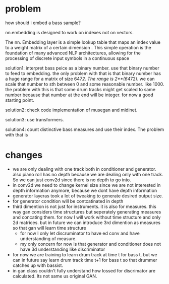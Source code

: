 # problem

how should i embed a bass sample?

nn.embedding is designed to work on indexes not on vectors.

The nn. Embedding layer is a simple lookup table that maps an index value to a weight matrix of a certain dimension . This simple operation is the foundation of many advanced NLP architectures, allowing for the processing of discrete input symbols in a continuous space

solution1: interpret bass peice as a binary number. use that binary number to feed to embedding. the only problem with that is that binary number has a huge range for a matrix of size 64*72. The range is 2**(64*72). we can scale that number to sth between 0 and some reasonable number. like 1000. the problem with this is that some drum tracks might get scaled to same number because that number at the end will be integer. for now a good starting point.

solution2: check code implementation of musegan and midinet.

solution3: use transformers.

solution4: count distinctive bass measures and use their index. The problem with that is 
# changes
- we are only dealing with one track both in conditioner and generator. also piano roll has no depth because we are dealing only with one track. So we can just conv2d since there is no depth to go into.
- in conv2d we need to change kernel size since we are not interested in depth information anymore, because we dont have depth information
- generator layeras took a lot of tweaking to generate desired output size.
- for generator condition will be contcatinated in depth
- third dimention is not just for instruments. it is also for measures. this way gan considers time structures but seperately generating measures and concating them. for now I will work without time structure and only 2d matrices. but in future we can introduce 3rd dimention as measures so that gan will learn time structure
    - for now I only let discruminator to have ed conv and have understanding of measure.
    - my only concern for now is that generator and conditioner does not have 3d understanding like discriminator
- for now we are training to learn drum track at time t for bass t. but we can in future say learn drum track time t+1 for bass t so that drummer catches up with bassist.
- in gan class couldn't fully understand how lossed for discrimator are calculated. Its not same us original GAN.
